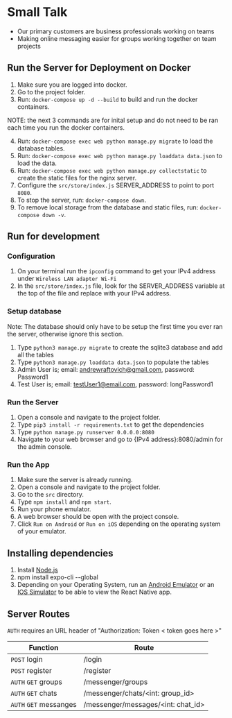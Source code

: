 # Small Talk

- Our primary customers are business professionals working on teams
- Making online messaging easier for groups working together on team projects

## Run the Server for Deployment on Docker

1. Make sure you are logged into docker.
2. Go to the project folder.
3. Run: `docker-compose up -d --build` to build and run the docker containers.

NOTE: the next 3 commands are for inital setup and do not need to be ran each time you run the docker containers.

4. Run: `docker-compose exec web python manage.py migrate` to load the database tables.
5. Run: `docker-compose exec web python manage.py loaddata data.json` to load the data.
6. Run: `docker-compose exec web python manage.py collectstatic` to create the static files for the nginx server.
7. Configure the `src/store/index.js` SERVER_ADDRESS to point to port `8080`.
8. To stop the server, run: `docker-compose down`.
9. To remove local storage from the database and static files, run: `docker-compose down -v`.

## Run for development

### Configuration

1. On your terminal run the `ipconfig` command to get your IPv4 address under `Wireless LAN adapter Wi-Fi`
2. In the `src/store/index.js` file, look for the SERVER_ADDRESS variable at the top of the file and replace with your IPv4 address.

### Setup database

Note: The database should only have to be setup the first time you ever ran the server, otherwise ignore this section.

1. Type `python3 manage.py migrate` to create the sqlite3 database and add all the tables
2. Type `python3 manage.py loaddata data.json` to populate the tables
3. Admin User is; email: andrewraftovich@gmail.com, password: Password1
4. Test User is; email: testUser1@email.com, password: longPassword1

### Run the Server
1. Open a console and navigate to the project folder.
2. Type `pip3 install -r requirements.txt` to get the dependencies
3. Type `python manage.py runserver 0.0.0.0:8080`
4. Navigate to your web browser and go to {IPv4 address}:8080/admin for the admin console.

### Run the App
1. Make sure the server is already running.
2. Open a console and navigate to the project folder.
3. Go to the `src` directory.
4. Type `npm install` and `npm start`.
5. Run your phone emulator.
6. A web browser should be open with the project console.
7. Click `Run on Android` or `Run on iOS` depending on the operating system of your emulator.

## Installing dependencies

1. Install [Node.js](https://nodejs.org/en/download/)
2. npm install expo-cli --global
3. Depending on your Operating System, run an [Android Emulator](https://docs.expo.io/workflow/android-studio-emulator/) or an [IOS Simulator](https://docs.expo.io/workflow/ios-simulator/) to be able to view the React Native app.

## Server Routes

`AUTH` requires an URL header of "Authorization: Token < token goes here >"

| Function | Route |
| ------ | ------  |
| `POST` login | /login |
| `POST` register | /register |
| `AUTH` `GET` groups | /messenger/groups |
| `AUTH` `GET` chats | /messenger/chats/<int: group_id> |
| `AUTH` `GET` messanges | /messenger/messages/<int: chat_id> |
